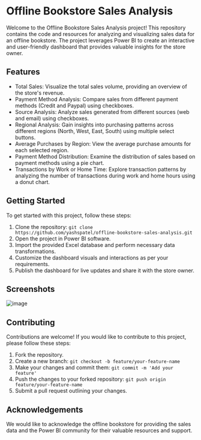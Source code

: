 # Offline Bookstore Sales Analysis

Welcome to the Offline Bookstore Sales Analysis project! This repository contains the code and resources for analyzing and visualizing sales data for an offline bookstore. The project leverages Power BI to create an interactive and user-friendly dashboard that provides valuable insights for the store owner.

## Features

- Total Sales: Visualize the total sales volume, providing an overview of the store's revenue.
- Payment Method Analysis: Compare sales from different payment methods (Credit and Paypal) using checkboxes.
- Source Analysis: Analyze sales generated from different sources (web and email) using checkboxes.
- Regional Analysis: Gain insights into purchasing patterns across different regions (North, West, East, South) using multiple select buttons.
- Average Purchases by Region: View the average purchase amounts for each selected region.
- Payment Method Distribution: Examine the distribution of sales based on payment methods using a pie chart.
- Transactions by Work or Home Time: Explore transaction patterns by analyzing the number of transactions during work and home hours using a donut chart.

## Getting Started

To get started with this project, follow these steps:

1. Clone the repository: `git clone https://github.com/yashspatel/offline-bookstore-sales-analysis.git`
2. Open the project in Power BI software.
3. Import the provided Excel database and perform necessary data transformations.
4. Customize the dashboard visuals and interactions as per your requirements.
5. Publish the dashboard for live updates and share it with the store owner.

## Screenshots

![image](https://github.com/yashspatel/offline-bookstore-sales-analysis/assets/52578075/efa2e5fe-961e-498c-9154-d6b5753d20d5)


## Contributing

Contributions are welcome! If you would like to contribute to this project, please follow these steps:

1. Fork the repository.
2. Create a new branch: `git checkout -b feature/your-feature-name`
3. Make your changes and commit them: `git commit -m 'Add your feature'`
4. Push the changes to your forked repository: `git push origin feature/your-feature-name`
5. Submit a pull request outlining your changes.


## Acknowledgements

We would like to acknowledge the offline bookstore for providing the sales data and the Power BI community for their valuable resources and support.

